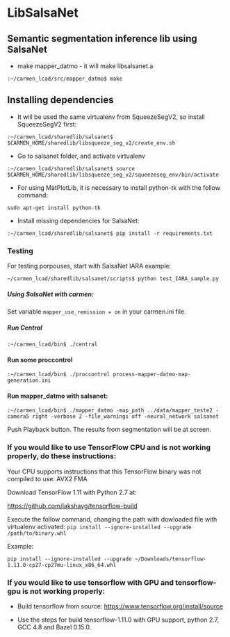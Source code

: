 # LibSalsaNet

## Semantic segmentation inference lib using SalsaNet

* make mapper_datmo - it will make libsalsanet.a
```
:~/carmen_lcad/src/mapper_datmo$ make
```

## Installing dependencies

* It will be used the same virtualenv from SqueezeSegV2, so install SqueezeSegV2 first:
```
:~/carmen_lcad/sharedlib/salsanet$ $CARMEN_HOME/sharedlib/libsqueeze_seg_v2/create_env.sh
```

* Go to salsanet folder, and activate virtualenv
```
:~/carmen_lcad/sharedlib/salsanet$ source $CARMEN_HOME/sharedlib/libsqueeze_seg_v2/squeezeseg_env/bin/activate
```

* For using MatPlotLib, it is necessary to install python-tk with the follow command:
```
sudo apt-get install python-tk
```

* Install missing dependencies for SalsaNet:
```
:~/carmen_lcad/sharedlib/salsanet$ pip install -r requirements.txt
```

### Testing

For testing porpouses, start with SalsaNet IARA example:
```
~/carmen_lcad/sharedlib/salsanet/scripts$ python test_IARA_sample.py
```

##### Using SalsaNet with carmen:

Set variable `mapper_use_remission = on` in your carmen.ini file.

##### Run Central
```
:~/carmen_lcad/bin$ ./central
```

#### Run some proccontrol
```
:~/carmen_lcad/bin$ ./proccontrol process-mapper-datmo-map-generation.ini
```

#### Run mapper_datmo with salsanet:
```
:~/carmen_lcad/bin$ ./mapper_datmo -map_path ../data/mapper_teste2 -camera5 right -verbose 2 -file_warnings off -neural_network salsanet
```

Push Playback button. The results from segmentation will be at screen.




### If you would like to use TensorFlow CPU and is not working properly, do these instructions: 

Your CPU supports instructions that this TensorFlow binary was not compiled to use: AVX2 FMA

Download TensorFlow 1.11 with Python 2.7 at:

https://github.com/lakshayg/tensorflow-build

Execute the follow command, changing the path with dowloaded file with virtualenv activated:
`pip install --ignore-installed --upgrade /path/to/binary.whl`

Example:
```
pip install --ignore-installed --upgrade ~/Downloads/tensorflow-1.11.0-cp27-cp27mu-linux_x86_64.whl 
```

### If you would like to use tensorflow with GPU and tensorflow-gpu is not working properly:

* Build tensorflow from source:
https://www.tensorflow.org/install/source

* Use the steps for build tensorflow-1.11.0 with GPU support, python 2.7, GCC 4.8 and Bazel 0.15.0.

